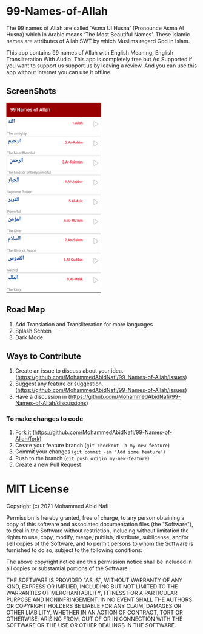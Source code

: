 # 99-Names-of-Allah

The 99 names of Allah are called 'Asma Ul Husna' (Pronounce Asma Al Husna) which in Arabic means ‘The Most Beautiful Names’. These islamic names are attributes of Allah SWT by which Muslims regard God in Islam.

This app contains 99 names of Allah with English Meaning, English Transliteration With Audio. 
This app is completely free but Ad Supported if you want to support us support us by leaving a review.
And you can use this app without internet you can use it offline.  

## ScreenShots
<img src="Screenshots/screenshot.png" width="250" height="500">

## Road Map
1. Add Translation and Transliteration for more languages
2. Splash Screen
3. Dark Mode 

## Ways to Contribute 
1. Create an issue to discuss about your idea.(https://github.com/MohammedAbidNafi/99-Names-of-Allah/issues)
2. Suggest any feature or suggestion.(https://github.com/MohammedAbidNafi/99-Names-of-Allah/issues)
3. Have a discussion in (https://github.com/MohammedAbidNafi/99-Names-of-Allah/discussions)

### To make changes to code

1. Fork it (https://github.com/MohammedAbidNafi/99-Names-of-Allah/fork)
2. Create your feature branch (`git checkout -b my-new-feature`)
3. Commit your changes (`git commit -am 'Add some feature'`)
4. Push to the branch (`git push origin my-new-feature`)
5. Create a new Pull Request

# MIT License

Copyright (c) 2021 Mohammed Abid Nafi

Permission is hereby granted, free of charge, to any person obtaining a copy
of this software and associated documentation files (the "Software"), to deal
in the Software without restriction, including without limitation the rights
to use, copy, modify, merge, publish, distribute, sublicense, and/or sell
copies of the Software, and to permit persons to whom the Software is
furnished to do so, subject to the following conditions:

The above copyright notice and this permission notice shall be included in all
copies or substantial portions of the Software.

THE SOFTWARE IS PROVIDED "AS IS", WITHOUT WARRANTY OF ANY KIND, EXPRESS OR
IMPLIED, INCLUDING BUT NOT LIMITED TO THE WARRANTIES OF MERCHANTABILITY,
FITNESS FOR A PARTICULAR PURPOSE AND NONINFRINGEMENT. IN NO EVENT SHALL THE
AUTHORS OR COPYRIGHT HOLDERS BE LIABLE FOR ANY CLAIM, DAMAGES OR OTHER
LIABILITY, WHETHER IN AN ACTION OF CONTRACT, TORT OR OTHERWISE, ARISING FROM,
OUT OF OR IN CONNECTION WITH THE SOFTWARE OR THE USE OR OTHER DEALINGS IN THE
SOFTWARE.
